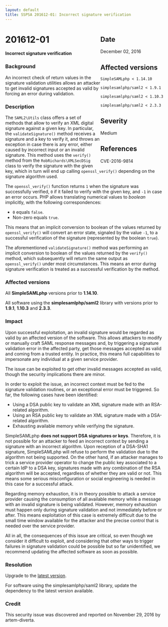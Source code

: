 ```yaml
---
layout: default
title: SSPSA 201612-01: Incorrect signature verification
---
```


<div class="sidebar-warning" style="float: right;">
<h2>Date</h2>
December 02, 2016
<h2>Affected versions</h2>
<code>SimpleSAMLphp &lt; 1.14.10<br/>
simplesamlphp/saml2 &lt; 1.9.1<br/>
simplesamlphp/saml2 &lt; 1.10.3<br/>
simplesamlphp/saml2 &lt; 2.3.3</code>
<h2>Severity</h2>
Medium
<h2>References</h2>
CVE-2016-9814
</div>

# 201612-01

**Incorrect signature verification**

### Background

An incorrect check of return values in the signature validation utilities allows an attacker to get invalid signatures
accepted as valid by forcing an error during validation.

### Description

The `SAML2\Utils` class offers a set of methods that allow to verify an XML digital signature against a given key. In
particular, the `validateSignature()` method receives a signature and a key to verify it, and throws an exception in
case there is any error, either caused by incorrect input or an invalid signature. This method uses the `verify()`
method from the `RobRichards\XMLSecDSig` class to verify the signature with the given key, which in turn will end up
calling `openssl_verify()` depending on the signature algorithm used.

The `openssl_verify()` function returns `1` when the signature was successfully verified, `0` if it failed to verify
with the given key, and `-1` in case an error occurs. PHP allows translating numerical values to _boolean_ implicitly,
with the following correspondences:

* `0` equals `false`.
* Non-zero equals `true`.

This means that an implicit conversion to boolean of the values returned by `openssl_verify()` will convert an error
state, signaled by the value `-1`, to a successful verification of the signature (represented by the boolean `true`).

The aforementioned `validateSignature()` method was performing an implicit conversion to boolean of the values returned
by the `verify()` method, which subsequently will return the same output as `openssl_verify()` under most circumstances.
This means an error during signature verification is treated as a successful verification by the method.

### Affected versions

All **SimpleSAMLphp** versions prior to **1.14.10**.

All software using the **simplesamlphp/saml2** library with versions prior to **1.9.1**, **1.10.3** and **2.3.3**.

### Impact

Upon successful exploitation, an invalid signature would be regarded as valid by an affected version of the software.
This allows attackers to modify or manually craft SAML response messages and, by triggering a signature validation error
in the affected party, get those messages accepted as valid and coming from a trusted entity. In practice, this means
full capabilities to impersonate any individual at a given service provider.

The issue can be exploited to get other invalid messages accepted as valid, though the security implications there are
minor.

In order to exploit the issue, an incorrect context must be fed to the signature validation routines, or an exceptional
error must be triggered. So far, the following cases have been identified:

* Using a DSA public key to validate an XML signature made with an RSA-related algorithm.
* Using an RSA public key to validate an XML signature made with a DSA-related algorithm.
* Exhausting available memory while verifying the signature.

SimpleSAMLphp **does not support DSA signatures or keys**. Therefore, it is not possible for an attacker to feed an
incorrect context by sending a signature with an incorrect algorithm. Upon reception of a DSA-SHA1 signature,
SimpleSAMLphp will refuse to perform the validation due to the algorithm not being supported. On the other hand, if an
attacker manages to trick a service provider operator to change the public key associated to a certain IdP to a DSA key,
signatures made with any combination of the RSA algorithm will be accepted, regardless of whether they are valid or not.
This means some serious misconfiguration or social engineering is needed in this case for a successful attack.

Regarding memory exhaustion, it is in theory possible to attack a service provider causing the consumption of all
available memory while a message with an invalid signature is being validated. However, memory exhaustion must happen
only during signature validation and not immediately before or after. This means exploitation of this case is extremely
difficult due to the small time window available for the attacker and the precise control that is needed over the
service provider.

All in all, the consequences of this issue are critical, so even though we consider it difficult to exploit, and
considering that other ways to trigger failures in signature validation could be possible but so far unidentified, we
recommend updating the affected software as soon as possible.

### Resolution

Upgrade to the [latest version](/download).

For software using the simplesamlphp/saml2 library, update the dependency to the latest version available.

### Credit

This security issue was discovered and reported on November 29, 2016 by artem-diverta.
